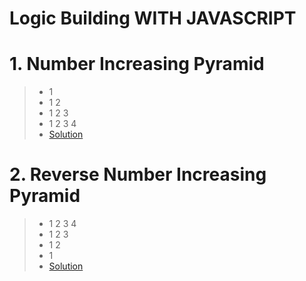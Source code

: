 # Logic Building WITH JAVASCRIPT

# 1. Number Increasing Pyramid
> - 1
> - 1 2
> - 1 2 3
> - 1 2 3 4
> - [Solution](https://github.com/CodesOfSachin/Logic-Pattern/blob/main/numberIncreasingPyramid.js)

# 2. Reverse Number Increasing Pyramid
> - 1 2 3 4
> - 1 2 3
> - 1 2
> - 1
> - [Solution](https://github.com/CodesOfSachin/Logic-Pattern/blob/main/numberIncreasingReversePyramid.js)